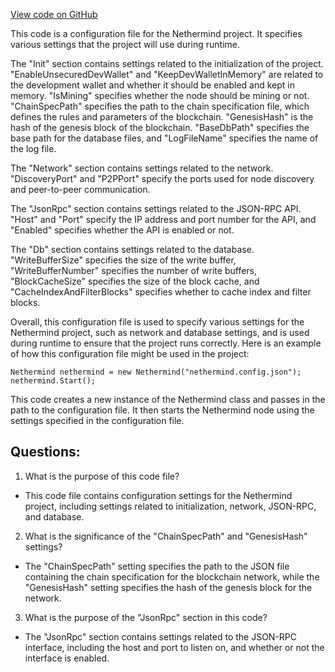 [View code on GitHub](https://github.com/NethermindEth/nethermind/src/Nethermind/Nethermind.Overseer.Test/configs/cliqueMiner.cfg)

This code is a configuration file for the Nethermind project. It specifies various settings that the project will use during runtime. 

The "Init" section contains settings related to the initialization of the project. "EnableUnsecuredDevWallet" and "KeepDevWalletInMemory" are related to the development wallet and whether it should be enabled and kept in memory. "IsMining" specifies whether the node should be mining or not. "ChainSpecPath" specifies the path to the chain specification file, which defines the rules and parameters of the blockchain. "GenesisHash" is the hash of the genesis block of the blockchain. "BaseDbPath" specifies the base path for the database files, and "LogFileName" specifies the name of the log file.

The "Network" section contains settings related to the network. "DiscoveryPort" and "P2PPort" specify the ports used for node discovery and peer-to-peer communication.

The "JsonRpc" section contains settings related to the JSON-RPC API. "Host" and "Port" specify the IP address and port number for the API, and "Enabled" specifies whether the API is enabled or not.

The "Db" section contains settings related to the database. "WriteBufferSize" specifies the size of the write buffer, "WriteBufferNumber" specifies the number of write buffers, "BlockCacheSize" specifies the size of the block cache, and "CacheIndexAndFilterBlocks" specifies whether to cache index and filter blocks.

Overall, this configuration file is used to specify various settings for the Nethermind project, such as network and database settings, and is used during runtime to ensure that the project runs correctly. Here is an example of how this configuration file might be used in the project:

```
Nethermind nethermind = new Nethermind("nethermind.config.json");
nethermind.Start();
```

This code creates a new instance of the Nethermind class and passes in the path to the configuration file. It then starts the Nethermind node using the settings specified in the configuration file.
## Questions: 
 1. What is the purpose of this code file?
- This code file contains configuration settings for the Nethermind project, including settings related to initialization, network, JSON-RPC, and database.

2. What is the significance of the "ChainSpecPath" and "GenesisHash" settings?
- The "ChainSpecPath" setting specifies the path to the JSON file containing the chain specification for the blockchain network, while the "GenesisHash" setting specifies the hash of the genesis block for the network.

3. What is the purpose of the "JsonRpc" section in this code?
- The "JsonRpc" section contains settings related to the JSON-RPC interface, including the host and port to listen on, and whether or not the interface is enabled.